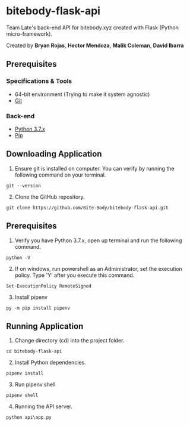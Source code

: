 # bitebody-flask-api
Team Late's back-end API for bitebody.xyz created with Flask (Python micro-framework).

Created by **Bryan Rojas**, **Hector Mendoza**, **Malik Coleman**, **David Ibarra**

## Prerequisites

### Specifications & Tools
* 64-bit environment (Trying to make it system agnostic)
* [Git](https://git-scm.com/downloads)

### Back-end
* [Python 3.7.x](https://www.python.org/downloads/)
* [Pip](https://pip.pypa.io/en/stable/installing/)

## Downloading Application

1. Ensure git is installed on computer. You can verify by running the following command on your terminal.
```
git --version
```
2. Clone the GitHub repository.
```
git clone https://github.com/Bite-Body/bitebody-flask-api.git
```

## Prerequisites

1. Verify you have Python 3.7.x, open up terminal and run the following command.
```
python -V
```
2. If on windows, run powershell as an Administrator, set the execution policy. Type 'Y' after you execute this command.
```
Set-ExecutionPolicy RemoteSigned
```
3. Install pipenv
```
py -m pip install pipenv
```


## Running Application

1. Change directory (cd) into the project folder.
```
cd bitebody-flask-api
```
2. Install Python dependencies.
```
pipenv install
```
3. Run pipenv shell
```
pipenv shell
```
4. Running the API server.
```
python api\app.py
```
